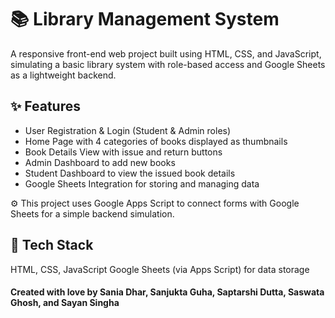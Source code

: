 # 📚 Library Management System
A responsive front-end web project built using HTML, CSS, and JavaScript, simulating a basic library system with role-based access and Google Sheets as a lightweight backend.

## ✨ Features
<ul>
  <li>User Registration & Login (Student & Admin roles)</li>
  <li>Home Page with 4 categories of books displayed as thumbnails</li>
  <li>Book Details View with issue and return buttons</li>
  <li>Admin Dashboard to add new books</li>
  <li>Student Dashboard to view the issued book details</li>
  <li>Google Sheets Integration for storing and managing data</li>
</ul>

⚙️ This project uses Google Apps Script to connect forms with Google Sheets for a simple backend simulation.

## 📁 Tech Stack
HTML, CSS, JavaScript
Google Sheets (via Apps Script) for data storage

#### Created with love by Sania Dhar, Sanjukta Guha, Saptarshi Dutta, Saswata Ghosh, and Sayan Singha
